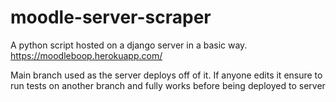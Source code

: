 # moodle-server-scraper

A python script hosted on a django server in a basic way.
https://moodleboop.herokuapp.com/

Main branch used as the server deploys off of it.
If anyone edits it ensure to run tests on another branch and fully works before being deployed to server